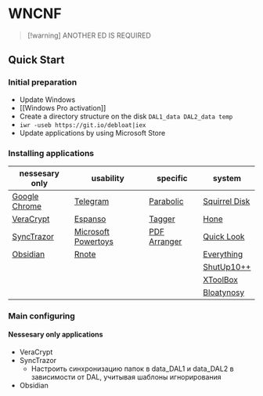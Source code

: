 # WNCNF

> [!warning] ANOTHER ED IS REQUIRED

## Quick Start 

### Initial preparation

- Update Windows
- [[Windows Pro activation]] 
- Create a directory structure on the disk `DAL1_data DAL2_data temp`
- `iwr -useb https://git.io/debloat|iex`
- Update applications by using Microsoft Store

### Installing applications

| nessesary only                                                | usability                                                                                                      | specific                                                            | system                                                                      |
| ------------------------------------------------------------- | -------------------------------------------------------------------------------------------------------------- | ------------------------------------------------------------------- | --------------------------------------------------------------------------- |
| [Google Chrome](https://www.google.com/chrome/)               | [Telegram](https://desktop.telegram.org/)                                                                      | [Parabolic](https://github.com/NickvisionApps/Parabolic/releases)   | [Squirrel Disk](https://github.com/adileo/squirreldisk/releases)            |
| [VeraCrypt](https://veracrypt.eu/en/Downloads.html)           | [Espanso](https://github.com/federico-terzi/espanso/releases/download/v2.1.8/Espanso-Win-Installer-x86_64.exe) | [Tagger](https://github.com/NickvisionApps/Tagger/releases)         | [Hone](https://www.mediafire.com/file/xdwb4zutkgd31tq/Hone.zip/file)        |
| [SyncTrazor](https://github.com/canton7/SyncTrayzor/releases) | [Microsoft Powertoys](https://apps.microsoft.com/detail/XP89DCGQ3K6VLD?hl=en-au&gl=US)                         | [PDF Arranger](https://github.com/pdfarranger/pdfarranger/releases) | [Quick Look](https://github.com/QL-Win/QuickLook/releases/latest)           |
| [Obsidian](https://obsidian.md/download)                      | [Rnote](https://github.com/flxzt/rnote/)                                                                       |                                                                     | [Everything](https://www.voidtools.com/downloads/)                          |
|                                                               |                                                                                                                |                                                                     | [ShutUp10++](https://www.oo-software.com/en/shutup10)                       |
|                                                               |                                                                                                                |                                                                     | [XToolBox](https://github.com/xemulat/XToolbox/releases/latest)             |
|                                                               |                                                                                                                |                                                                     | [Bloatynosy](https://github.com/builtbybel/BloatynosyAI/releases/tag/1.5.0) |

### Main configuring

#### Nessesary only applications

- VeraCrypt
- SyncTrazor
	- Настроить синхронизацию папок в data_DAL1 и data_DAL2 в зависимости от DAL, учитывая шаблоны игнорирования 
- Obsidian
